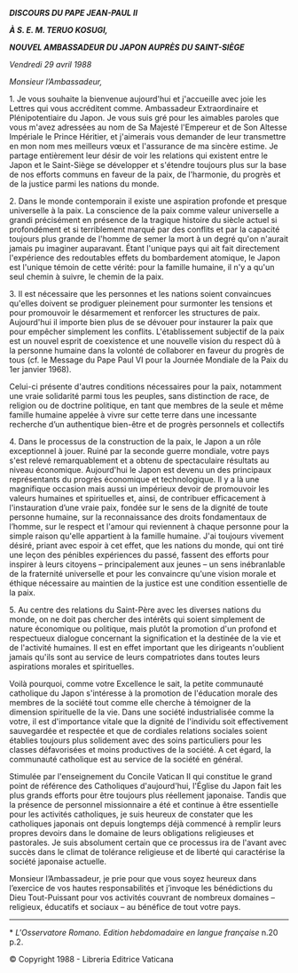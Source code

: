 ***DISCOURS DU PAPE JEAN-PAUL II***

***À S. E. M. TERUO KOSUGI,***

***NOUVEL AMBASSADEUR DU JAPON AUPRÈS DU SAINT-SIÈGE***

*Vendredi 29 avril 1988*

*Monsieur l’Ambassadeur,*

1\. Je vous souhaite la bienvenue aujourd'hui et j'accueille avec joie les Lettres qui vous accréditent comme. Ambassadeur Extraordinaire et Plénipotentiaire du Japon. Je vous suis gré pour les aimables paroles que vous m'avez adressées au nom de Sa Majesté l'Empereur et de Son Altesse Impériale le Prince Héritier, et j'aimerais vous demander de leur transmettre en mon nom mes meilleurs vœux et l'assurance de ma sincère estime. Je partage entièrement leur désir de voir les relations qui existent entre le Japon et le Saint-Siège se développer et s'étendre toujours plus sur la base de nos efforts communs en faveur de la paix, de l'harmonie, du progrès et de la justice parmi les nations du monde.

2\. Dans le monde contemporain il existe une aspiration profonde et presque universelle à la paix. La conscience de la paix comme valeur universelle a grandi précisément en présence de la tragique histoire du siècle actuel si profondément et si terriblement marqué par des conflits et par la capacité toujours plus grande de l'homme de semer la mort à un degré qu'on n'aurait jamais pu imaginer auparavant. Étant l'unique pays qui ait fait directement l'expérience des redoutables effets du bombardement atomique, le Japon est l'unique témoin de cette vérité: pour la famille humaine, il n'y a qu'un seul chemin à suivre, le chemin de la paix.

3\. Il est nécessaire que les personnes et les nations soient convaincues qu'elles doivent se prodiguer pleinement pour surmonter les tensions et pour promouvoir le désarmement et renforcer les structures de paix. Aujourd'hui il importe bien plus de se dévouer pour instaurer la paix que pour empêcher simplement les conflits. L'établissement subjectif de la paix est un nouvel esprit de coexistence et une nouvelle vision du respect dû à la personne humaine dans la volonté de collaborer en faveur du progrès de tous (cf. le Message du Pape Paul VI pour la Journée Mondiale de la Paix du 1er janvier 1968).

Celui-ci présente d'autres conditions nécessaires pour la paix, notamment une vraie solidarité parmi tous les peuples, sans distinction de race, de religion ou de doctrine politique, en tant que membres de la seule et même famille humaine appelée à vivre sur cette terre dans une incessante recherche d’un authentique bien-être et de progrès personnels et collectifs

4\. Dans le processus de la construction de la paix, le Japon a un rôle exceptionnel à jouer. Ruiné par la seconde guerre mondiale, votre pays s'est relevé remarquablement et a obtenu de spectaculaire résultats au niveau économique. Aujourd'hui le Japon est devenu un des principaux représentants du progrès économique et technologique. Il y a là une magnifique occasion mais aussi un impérieux devoir de promouvoir les valeurs humaines et spirituelles et, ainsi, de contribuer efficacement à l'instauration d’une vraie paix, fondée sur le sens de la dignité de toute personne humaine, sur la reconnaissance des droits fondamentaux de l’homme, sur le respect et l'amour qui reviennent à chaque personne pour la simple raison qu'elle appartient à la famille humaine. J'ai toujours vivement désiré, priant avec espoir à cet effet, que les nations du monde, qui ont tiré une leçon des pénibles expériences du passé, fassent des efforts pour inspirer à leurs citoyens – principalement aux jeunes – un sens inébranlable de la fraternité universelle et pour les convaincre qu'une vision morale et éthique nécessaire au maintien de la justice est une condition essentielle de la paix.

5\. Au centre des relations du Saint-Père avec les diverses nations du monde, on ne doit pas chercher des intérêts qui soient simplement de nature économique ou politique, mais plutôt la promotion d'un profond et respectueux dialogue concernant la signification et la destinée de la vie et de l'activité humaines. Il est en effet important que les dirigeants n'oublient jamais qu'ils sont au service de leurs compatriotes dans toutes leurs aspirations morales et spirituelles.

Voilà pourquoi, comme votre Excellence le sait, la petite communauté catholique du Japon s'intéresse à la promotion de l'éducation morale des membres de la société tout comme elle cherche à témoigner de la dimension spirituelle de la vie. Dans une société industrialisée comme la votre, il est d'importance vitale que la dignité de l'individu soit effectivement sauvegardée et respectée et que de cordiales relations sociales soient établies toujours plus solidement avec des soins particuliers pour les classes défavorisées et moins productives de la société. A cet égard, la communauté catholique est au service de la société en général.

Stimulée par l'enseignement du Concile Vatican II qui constitue le grand point de référence des Catholiques d'aujourd'hui, l'Église du Japon fait les plus grands efforts pour être toujours plus réellement japonaise. Tandis que la présence de personnel missionnaire a été et continue à être essentielle pour les activités catholiques, je suis heureux de constater que les catholiques japonais ont depuis longtemps déjà commencé à remplir leurs propres devoirs dans le domaine de leurs obligations religieuses et pastorales. Je suis absolument certain que ce processus ira de l'avant avec succès dans le climat de tolérance religieuse et de liberté qui caractérise la société japonaise actuelle.

Monsieur l’Ambassadeur, je prie pour que vous soyez heureux dans l’exercice de vos hautes responsabilités et j’invoque les bénédictions du Dieu Tout-Puissant pour vos activités couvrant de nombreux domaines – religieux, éducatifs et sociaux – au bénéfice de tout votre pays.

* * *

\* *L'Osservatore Romano. Edition hebdomadaire en langue française* n.20 p.2.

© Copyright 1988 - Libreria Editrice Vaticana